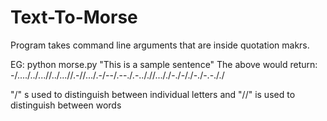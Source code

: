 # Text-To-Morse

Program takes command line arguments that are inside quotation makrs.

EG: python morse.py "This is a sample sentence"
The above would return: -/..../../...//../...//.-//.../.-/--/.--./.-.././/..././-./-/./-./-.-././

"/" s used to distinguish between individual letters and "//" is used to distinguish between words
